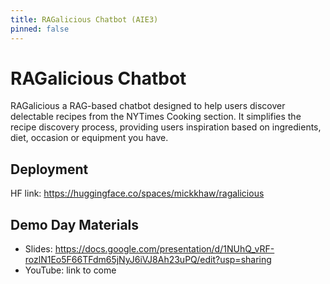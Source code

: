 ```yaml
---
title: RAGalicious Chatbot (AIE3)
pinned: false
---
```


# RAGalicious Chatbot

RAGalicious a RAG-based chatbot designed to help users discover delectable recipes from the NYTimes Cooking section. It simplifies the recipe discovery process, providing users inspiration based on ingredients, diet, occasion or equipment you have.

## Deployment

HF link: https://huggingface.co/spaces/mickkhaw/ragalicious

## Demo Day Materials

- Slides: https://docs.google.com/presentation/d/1NUhQ_vRF-rozlN1Eo5F66TFdm65jNyJ6iVJ8Ah23uPQ/edit?usp=sharing
- YouTube: link to come
